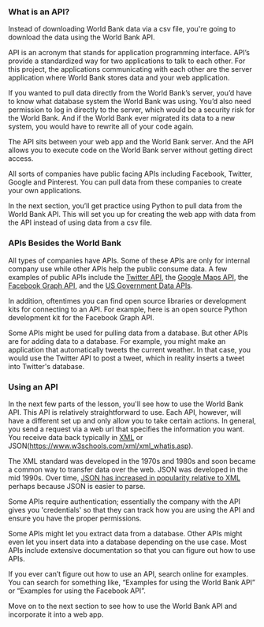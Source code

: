 ### What is an API?
Instead of downloading World Bank data via a csv file, you're going to download the data using the World Bank API.

API is an acronym that stands for application programming interface. 
API’s provide a standardized way for two applications to talk to each other. 
For this project, the applications communicating with each other are the server application where World Bank stores data and your web application.

If you wanted to pull data directly from the World Bank’s server, you’d have to know what database system the World Bank was using. 
You’d also need permission to log in directly to the server, which would be a security risk for the World Bank. 
And if the World Bank ever migrated its data to a new system, you would have to rewrite all of your code again.

The API sits between your web app and the World Bank server. 
And the API allows you to execute code on the World Bank server without getting direct access.

All sorts of companies have public facing APIs including Facebook, Twitter, Google and Pinterest. 
You can pull data from these companies to create your own applications.

In the next section, you’ll get practice using Python to pull data from the World Bank API. 
This will set you up for creating the web app with data from the API instead of using data from a csv file.

### APIs Besides the World Bank
All types of companies have APIs. Some of these APIs are only for internal company use while other APIs help the public consume data. 
A few examples of public APIs include the [Twitter API](https://developer.twitter.com/en/docs), 
the [Google Maps API](https://cloud.google.com/maps-platform/), 
the [Facebook Graph API](https://developers.facebook.com/docs/graph-api), 
and the [US Government Data APIs](https://www.data.gov/developers/apis).

In addition, oftentimes you can find open source libraries or development kits for connecting to an API. 
For example, here is an open source Python development kit for the Facebook Graph API.

Some APIs might be used for pulling data from a database. But other APIs are for adding data to a database. 
For example, you might make an application that automatically tweets the current weather. 
In that case, you would use the Twitter API to post a tweet, which in reality inserts a tweet into Twitter's database.

### Using an API
In the next few parts of the lesson, you'll see how to use the World Bank API. 
This API is relatively straightforward to use. Each API, however, will have a different set up and only allow you to take certain actions. 
In general, you send a request via a web url that specifies the information you want. You receive data back typically in [XML](https://www.w3schools.com/xml/xml_whatis.asp) or JSON(https://www.w3schools.com/xml/xml_whatis.asp).

The XML standard was developed in the 1970s and 1980s and soon became a common way to transfer data over the web. 
JSON was developed in the mid 1990s. Over time, [JSON has increased in popularity relative to XML](https://www.programmableweb.com/news/jsons-eight-year-convergence-xml/2013/12/26) perhaps because JSON is easier to parse.

Some APIs require authentication; essentially the company with the API gives you 'credentials' 
so that they can track how you are using the API and ensure you have the proper permissions.

Some APIs might let you extract data from a database. 
Other APIs might even let you insert data into a database depending on the use case. 
Most APIs include extensive documentation so that you can figure out how to use APIs.

If you ever can’t figure out how to use an API, search online for examples. 
You can search for something like, “Examples for using the World Bank API” or “Examples for using the Facebook API”.

Move on to the next section to see how to use the World Bank API and incorporate it into a web app.
